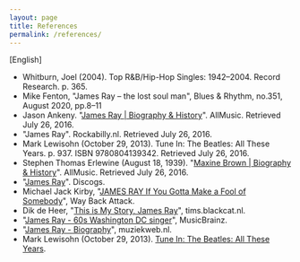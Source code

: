 ```yaml
---
layout: page
title: References
permalink: /references/
---
```


[English]
- Whitburn, Joel (2004). Top R&B/Hip-Hop Singles: 1942–2004. Record Research. p. 365.
- Mike Fenton, "James Ray – the lost soul man", Blues & Rhythm, no.351, August 2020, pp.8–11
- Jason Ankeny. "[James Ray | Biography & History](https://www.allmusic.com/artist/james-ray-mn0000807815)". AllMusic. Retrieved July 26, 2016.
- "James Ray". Rockabilly.nl. Retrieved July 26, 2016.
- Mark Lewisohn (October 29, 2013). Tune In: The Beatles: All These Years. p. 937. ISBN 9780804139342. Retrieved July 26, 2016.
- Stephen Thomas Erlewine (August 18, 1939). "[Maxine Brown | Biography & History](https://www.allmusic.com/artist/maxine-brown-mn0000396154/biography)". AllMusic. Retrieved July 26, 2016.
- "[James Ray](https://www.discogs.com/artist/884155)". Discogs.
- Michael Jack Kirby, "[JAMES RAY If You Gotta Make a Fool of Somebody](http://www.waybackattack.com/rayjames.html)", Way Back Attack.
- Dik de Heer, "[This is My Story, James Ray](https://tims.blackcat.nl/messages/james_ray.htm)", tims.blackcat.nl.
- "[James Ray - 60s Washington DC singer](https://musicbrainz.org/artist/8de7c44d-a129-4216-b8b6-2757df89b89e)", MusicBrainz.
- "[James Ray - Biography](https://www.muziekweb.nl/Link/M00000090893/POPULAR/James-Ray)", muziekweb.nl.
- Mark Lewisohn (October 29, 2013). [Tune In: The Beatles: All These Years](https://books.google.fr/books?id=bI11tpR-L_kC&q=paul+mccartney+if+you+gotta+make+a+fool&pg=PT937&redir_esc=y#v=snippet&q=paul%20mccartney%20if%20you%20gotta%20make%20a%20fool&f=false).
